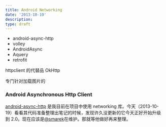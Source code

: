 ```yaml
---
title: Android Networking
date: '2013-10-19'
description:
type: draft
---
```


- android-async-http
- volley
- AndroidAsync
- Aquery
- retrofit


httpclient 的代替品 OkHttp

专门针对加载图片的



### Android Asynchronous Http Client

[android-async-http][] 是我目前在项目中使用 networking 库。今天（2013-10-19）看看其代码准备整理出笔记的时候，发现许久没更新的它今天正好开始升级到 2.0。现在应该是[@smarek][]在维护。那就等他做好再来整理。









[android-async-http]: http://loopj.com/android-async-http/
[@smarek]: https://github.com/smarek

